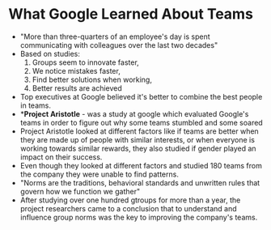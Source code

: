 # What Google Learned About Teams

- "More than three-quarters of an employee's day is spent communicating with colleagues over the last two decades"
- Based on studies:
  1. Groups seem to innovate faster,
  2. We notice mistakes faster,
  3. Find better solutions when working,
  4. Better results are achieved
- Top executives at Google believed it's better to combine the best people in teams.
- ***Project Aristotle** - was a  study at google which evaluated Google's teams in order to figure out why some teams stumbled and some soared
- Project Aristotle looked at different factors like if teams are better when they are made up of people with similar interests, or when everyone is working towards similar rewards, they also studied if gender played an impact on their success.
- Even though they looked at different factors and studied 180 teams from the company they were unable to find patterns.
- "Norms are the traditions, behavioral standards and unwritten rules that govern how we function we gather"
- After studying over one hundred gtroups for more than a year, the project researchers came to a conclusion that to understand and influence group norms was the key to improving the company's teams. 
